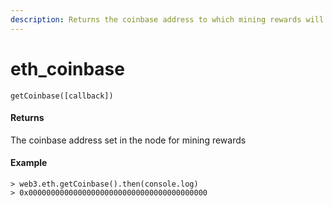 ```yaml
---
description: Returns the coinbase address to which mining rewards will go.
---
```


# eth\_coinbase

```text
getCoinbase([callback])
```

#### Returns

The coinbase address set in the node for mining rewards

#### Example

```text
> web3.eth.getCoinbase().then(console.log)
> 0x0000000000000000000000000000000000000000
```


